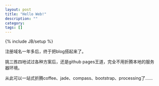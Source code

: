 ```yaml
---
layout: post
title: "Hello Web!"
description: ""
category: 
tags: []
---
```

{% include JB/setup %}

注册域名一年多后，终于把blog搭起来了。

挑三拣四地试过各种方案后，还是github pages王道，完全不用折腾本地的服务器环境。

从此可以一站式折腾coffee、jade、compass、bootstrap、processing了……



